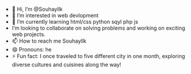 - 👋 Hi, I’m @Souhayllk
- 👀 I’m interested in web devlopment 
- 🌱 I’m currently learning html/css python sqyl php js 
-  I’m looking to collaborate on solving problems and working on exciting web projects.
- 📫 How to reach me Souhayllk
- 😄 Pronouns: he
- ⚡ Fun fact: I once traveled to five different city in one month, exploring diverse cultures and cuisines along the way!

<!---
Souhayllk/Souhayllk is a ✨ special ✨ repository because its `README.md` (this file) appears on your GitHub profile.
You can click the Preview link to take a look at your changes.
--->
